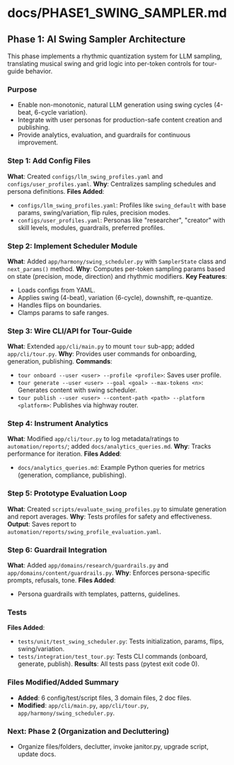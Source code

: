 # docs/PHASE1_SWING_SAMPLER.md

## Phase 1: AI Swing Sampler Architecture

This phase implements a rhythmic quantization system for LLM sampling, translating musical swing and grid logic into per-token controls for tour-guide behavior.

### Purpose
- Enable non-monotonic, natural LLM generation using swing cycles (4-beat, 6-cycle variation).
- Integrate with user personas for production-safe content creation and publishing.
- Provide analytics, evaluation, and guardrails for continuous improvement.

### Step 1: Add Config Files
**What**: Created `configs/llm_swing_profiles.yaml` and `configs/user_profiles.yaml`.
**Why**: Centralizes sampling schedules and persona definitions.
**Files Added**:
- `configs/llm_swing_profiles.yaml`: Profiles like `swing_default` with base params, swing/variation, flip rules, precision modes.
- `configs/user_profiles.yaml`: Personas like "researcher", "creator" with skill levels, modules, guardrails, preferred profiles.

### Step 2: Implement Scheduler Module
**What**: Added `app/harmony/swing_scheduler.py` with `SamplerState` class and `next_params()` method.
**Why**: Computes per-token sampling params based on state (precision, mode, direction) and rhythmic modifiers.
**Key Features**:
- Loads configs from YAML.
- Applies swing (4-beat), variation (6-cycle), downshift, re-quantize.
- Handles flips on boundaries.
- Clamps params to safe ranges.

### Step 3: Wire CLI/API for Tour-Guide
**What**: Extended `app/cli/main.py` to mount `tour` sub-app; added `app/cli/tour.py`.
**Why**: Provides user commands for onboarding, generation, publishing.
**Commands**:
- `tour onboard --user <user> --profile <profile>`: Saves user profile.
- `tour generate --user <user> --goal <goal> --max-tokens <n>`: Generates content with swing scheduler.
- `tour publish --user <user> --content-path <path> --platform <platform>`: Publishes via highway router.

### Step 4: Instrument Analytics
**What**: Modified `app/cli/tour.py` to log metadata/ratings to `automation/reports/`; added `docs/analytics_queries.md`.
**Why**: Tracks performance for iteration.
**Files Added**:
- `docs/analytics_queries.md`: Example Python queries for metrics (generation, compliance, publishing).

### Step 5: Prototype Evaluation Loop
**What**: Created `scripts/evaluate_swing_profiles.py` to simulate generation and report averages.
**Why**: Tests profiles for safety and effectiveness.
**Output**: Saves report to `automation/reports/swing_profile_evaluation.yaml`.

### Step 6: Guardrail Integration
**What**: Added `app/domains/research/guardrails.py` and `app/domains/content/guardrails.py`.
**Why**: Enforces persona-specific prompts, refusals, tone.
**Files Added**:
- Persona guardrails with templates, patterns, guidelines.

### Tests
**Files Added**:
- `tests/unit/test_swing_scheduler.py`: Tests initialization, params, flips, swing/variation.
- `tests/integration/test_tour.py`: Tests CLI commands (onboard, generate, publish).
**Results**: All tests pass (pytest exit code 0).

### Files Modified/Added Summary
- **Added**: 6 config/test/script files, 3 domain files, 2 doc files.
- **Modified**: `app/cli/main.py`, `app/cli/tour.py`, `app/harmony/swing_scheduler.py`.

### Next: Phase 2 (Organization and Decluttering)
- Organize files/folders, declutter, invoke janitor.py, upgrade script, update docs.
